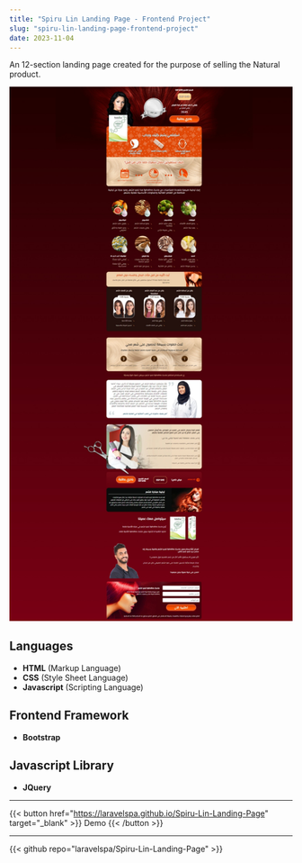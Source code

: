 ```yaml
---
title: "Spiru Lin Landing Page - Frontend Project"
slug: "spiru-lin-landing-page-frontend-project"
date: 2023-11-04
---
```

An 12-section landing page created for the purpose of selling the Natural product.

![Spiru Lin Landing Page](/img/portfolio/spiru-lin-landing-page/full-page.jpeg "Spiru Lin Landing Page")

## Languages
- **HTML** (Markup Language)
- **CSS** (Style Sheet Language)
- **Javascript** (Scripting Language)

## Frontend Framework
- **Bootstrap**

## Javascript Library
- **JQuery**

---
{{< button href="https://laravelspa.github.io/Spiru-Lin-Landing-Page" target="_blank" >}}
Demo
{{< /button >}}

---
{{< github repo="laravelspa/Spiru-Lin-Landing-Page" >}}
